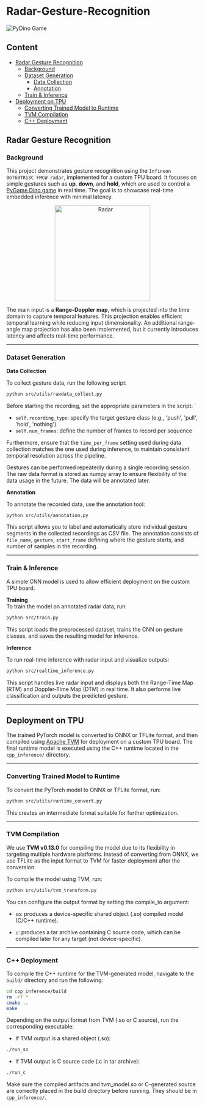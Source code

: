 # Radar-Gesture-Recognition
![PyDino Game](https://github.com/user-attachments/assets/b689bdab-9586-4f93-a01f-4e100f59c87e)

## Content
- [Radar Gesture Recognition](#radar-gesture-recognition)
  - [Background](#background)
  - [Dataset Generation](#dataset-generation)
    - [Data Collection](#data-collection)
    - [Annotation](#annotation)
  - [Train & Inference](#train--inference)
- [Deployment on TPU](#deployment-on-tpu)
  - [Converting Trained Model to Runtime](#converting-trained-model-to-runtime)
  - [TVM Compilation](#tvm-compilation)
  - [C++ Deployment](#c-deployment)

## Radar Gesture Recognition

### Background

This project demonstrates gesture recognition using the `Infineon BGT60TR13C FMCW radar`, implemented for a custom TPU board. It focuses on simple gestures such as **up**, **down**, and **hold**, which are used to control a [PyGame Dino game](https://github.com/MaxRohowsky/chrome-dinosaur) in real time. The goal is to showcase real-time embedded inference with minimal latency.

<p align="center">
  <img src="https://github.com/user-attachments/assets/d3199fe0-19bf-438e-93f2-f562a4b02f17" alt="Radar" width="250">
</p>

The main input is a **Range-Doppler map**, which is projected into the time domain to capture temporal features. This projection enables efficient temporal learning while reducing input dimensionality. An additional range-angle map projection has also been implemented, but it currently introduces latency and affects real-time performance.

---

### Dataset Generation

**Data Collection**

To collect gesture data, run the following script:

```bash
python src/utils/rawdata_collect.py
```
Before starting the recording, set the appropriate parameters in the script: `
- `self.recording_type`: specify the target gesture class (e.g., 'push', 'pull', 'hold', 'nothing')
- `self.num_frames`: define the number of frames to record per sequence

Furthermore, ensure that the `time_per_frame` setting used during data collection matches the one used during inference, to maintain consistent temporal resolution across the pipeline. 

Gestures can be performed repeatedly during a single recording session. The raw data format is stored as numpy array to ensure flexibility of the data usage in the future. The data will be annotated later.

**Annotation**

To annotate the recorded data, use the annotation tool:
```bash
python src/utils/annotation.py
```
This script allows you to label and automatically store individual gesture segments in the collected recordings as CSV file. The annotation consists of `file_name`, `gesture`, `start_frame` defining where the gesture starts, and number of samples in the recording.

---

### Train & Inference

A simple CNN model is used to allow efficient deployment on the custom TPU board.

**Training**  
To train the model on annotated radar data, run:

```bash
python src/train.py
```
This script loads the preprocessed dataset, trains the CNN on gesture classes, and saves the resulting model for inference.

**Inference**

To run real-time inference with radar input and visualize outputs:
```bash
python src/realtime_inference.py
```
This script handles live radar input and displays both the Range-Time Map (RTM) and Doppler-Time Map (DTM) in real time. It also performs live classification and outputs the predicted gesture.

---

## Deployment on TPU

The trained PyTorch model is converted to ONNX or TFLite format, and then compiled using [Apache TVM](https://github.com/apache/tvm) for deployment on a custom TPU board. The final runtime model is executed using the C++ runtime located in the `cpp_inference/` directory.

---

### Converting Trained Model to Runtime

To convert the PyTorch model to ONNX or TFLite format, run:

```bash
python src/utils/runtime_convert.py
```
This creates an intermediate format suitable for further optimization.

---

### TVM Compilation
We use **TVM v0.13.0** for compiling the model due to its flexibility in targeting multiple hardware platforms. Instead of converting from ONNX, we use TFLite as the input format to TVM for faster deployment after the conversion.

To compile the model using TVM, run:
```bash
python src/utils/tvm_transform.py
```
You can configure the output format by setting the compile_to argument:

- `so`: produces a device-specific shared object (.so) compiled model (C/C++ runtime).

- `c`: produces a tar archive containing C source code, which can be compiled later for any target (not device-specific).

---

### C++ Deployment

To compile the C++ runtime for the TVM-generated model, navigate to the `build/` directory and run the following:

```bash
cd cpp_inference/build
rm -rf *
cmake ..
make
```

Depending on the output format from TVM (.so or C source), run the corresponding executable:
- If TVM output is a shared object (.so):
```bash
./run_so
```
- If TVM output is C source code (.c in tar archive):
```bash
./run_c
```
Make sure the compiled artifacts and tvm_model.so or C-generated source are correctly placed in the build directory before running. They should be in `cpp_inference/`.
